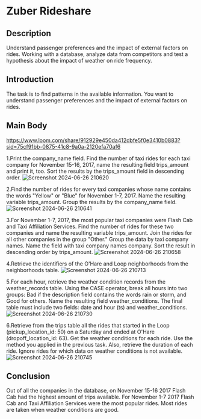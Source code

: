 # Zuber Rideshare 

## Description
Understand passenger preferences and the impact of external factors on rides.
Working with a database, analyze data from competitors and test a hypothesis about the impact of weather on ride frequency. 

## Introduction
The task is to find patterns in the available information. You want to understand passenger preferences and the impact of external factors on rides.

## Main Body

https://www.loom.com/share/912929e450da412dbfe5f0e3410b0883?sid=75cf91bb-0875-41c8-9a0a-2120efa70af6

1.Print the company_name field. Find the number of taxi rides for each taxi company for November 15-16, 2017, name the resulting field trips_amount and print it, too. Sort the results by the trips_amount field in descending order.
![Screenshot 2024-06-26 210620](https://github.com/amely314/Data-Projects/assets/166257466/09666ec4-4d22-4f42-8af0-5abe80a0819b)

2.Find the number of rides for every taxi companies whose name contains the words "Yellow" or "Blue" for November 1-7, 2017. Name the resulting variable trips_amount. Group the results by the company_name field.
![Screenshot 2024-06-26 210641](https://github.com/amely314/Data-Projects/assets/166257466/085cb9f2-708e-4a92-ab6c-9cfea7a4a220)

3.For November 1-7, 2017, the most popular taxi companies were Flash Cab and Taxi Affiliation Services. Find the number of rides for these two companies and name the resulting variable trips_amount. Join the rides for all other companies in the group "Other." Group the data by taxi company names. Name the field with taxi company names company. Sort the result in descending order by trips_amount.
![Screenshot 2024-06-26 210658](https://github.com/amely314/Data-Projects/assets/166257466/63592dc8-0cae-4d9b-872b-fbd3d1f1f784)

4.Retrieve the identifiers of the O'Hare and Loop neighborhoods  from the neighborhoods table.
![Screenshot 2024-06-26 210713](https://github.com/amely314/Data-Projects/assets/166257466/7f7e550c-fefa-4389-84e4-e488747b5059)

5.For each hour, retrieve the weather condition records from the weather_records table. Using the CASE operator, break all hours into two groups: Bad if the description field contains the words rain or storm, and Good for others. Name the resulting field weather_conditions. The final table must include two fields: date and hour (ts) and weather_conditions.
![Screenshot 2024-06-26 210730](https://github.com/amely314/Data-Projects/assets/166257466/051e9e87-1d19-437d-a96b-b1de065cc724)

6.Retrieve from the trips table all the rides that started in the Loop (pickup_location_id: 50) on a Saturday and ended at O'Hare (dropoff_location_id: 63). Get the weather conditions for each ride. Use the method you applied in the previous task. Also, retrieve the duration of each ride. Ignore rides for which data on weather conditions is not available.
![Screenshot 2024-06-26 210745](https://github.com/amely314/Data-Projects/assets/166257466/0d3ba669-4e91-44f5-ab8f-a093f86d978a)



## Conclusion
Out of all the companies in the database, on November 15-16 2017 Flash Cab had the highest amount of trips available.
For November 1-7 2017 Flash Cab and Taxi Affiliation Services were the most popular rides.
Most rides are taken when weather conditions are good.
